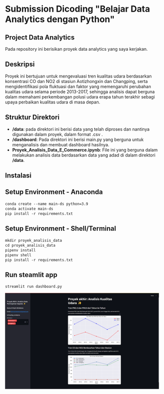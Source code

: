 # Submission Dicoding "Belajar Data Analytics dengan Python"

## Project Data Analytics

Pada repository ini berisikan proyek data analytics yang saya kerjakan.

## Deskripsi

Proyek ini bertujuan untuk mengevaluasi tren kualitas udara berdasarkan konsentrasi CO dan NO2 di stasiun Aotizhongxin dan Changping, serta mengidentifikasi pola fluktuasi dan faktor yang memengaruhi perubahan kualitas udara selama periode 2013-2017, sehingga analisis dapat berguna dalam memahami perkembangan polusi udara erapa tahun terakhir sebagi upaya perbaikan kualitas udara di masa depan.

## Struktur Direktori

- **/data**: pada direktori ini berisi data yang telah diproses dan nantinya digunakan dalam proyek, dalam format .csv .
- **/dashboard**: Pada direktori ini berisi main.py yang berguna untuk menganalisis dan membuat dashboard hasilnya.
- **Proyek_Analisis_Data_E_Commerce.ipynb**: File ini yang berguna dalam melakukan analisis data berdasarkan data yang adad di dalam direktori **/data**.

## Instalasi

## Setup Environment - Anaconda
```
conda create --name main-ds python=3.9
conda activate main-ds
pip install -r requirements.txt
```

## Setup Environment - Shell/Terminal
```
mkdir proyek_analisis_data
cd proyek_analisis_data
pipenv install
pipenv shell
pip install -r requirements.txt
```

## Run steamlit app
```
streamlit run dashboard.py
```

<img src="Visualisasi.png"></img>
